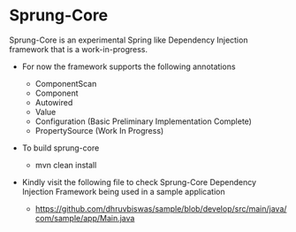 Sprung-Core
======

Sprung-Core is an experimental Spring like Dependency Injection framework that is a work-in-progress.

- For now the framework supports the following annotations
  - ComponentScan
  - Component
  - Autowired
  - Value
  - Configuration (Basic Preliminary Implementation Complete)
  - PropertySource (Work In Progress)

- To build sprung-core
  - mvn clean install

- Kindly visit the following file to check Sprung-Core Dependency Injection Framework being used in a sample application
  - https://github.com/dhruvbiswas/sample/blob/develop/src/main/java/com/sample/app/Main.java
